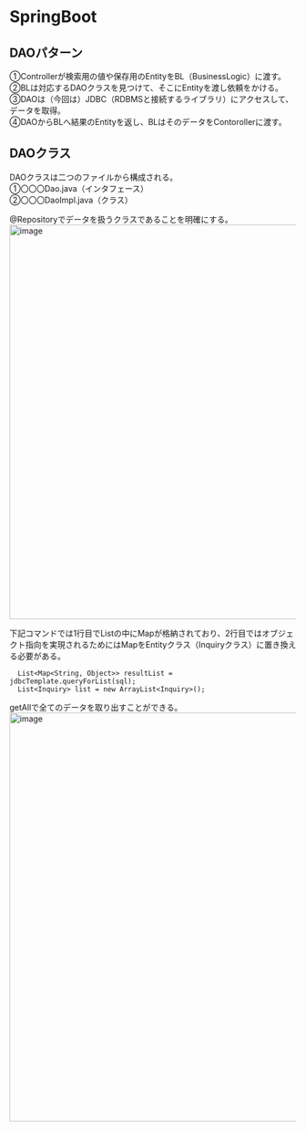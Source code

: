 # SpringBoot

## DAOパターン
①Controllerが検索用の値や保存用のEntityをBL（BusinessLogic）に渡す。  
②BLは対応するDAOクラスを見つけて、そこにEntityを渡し依頼をかける。  
③DAOは（今回は）JDBC（RDBMSと接続するライブラリ）にアクセスして、データを取得。  
④DAOからBLへ結果のEntityを返し、BLはそのデータをContorollerに渡す。  

## DAOクラス
DAOクラスは二つのファイルから構成される。  
①〇〇〇Dao.java（インタフェース）  
②〇〇〇DaoImpl.java（クラス）  

@Repositoryでデータを扱うクラスであることを明確にする。
<img width="692" alt="image" src="https://user-images.githubusercontent.com/97214466/151267794-4330c160-70d7-4075-9f96-63f76ffcf278.png">

下記コマンドでは1行目でListの中にMapが格納されており、2行目ではオブジェクト指向を実現されるためにはMapをEntityクラス（Inquiryクラス）に置き換える必要がある。

```
  List<Map<String, Object>> resultList = jdbcTemplate.queryForList(sql);
  List<Inquiry> list = new ArrayList<Inquiry>();
```

getAllで全てのデータを取り出すことができる。
<img width="717" alt="image" src="https://user-images.githubusercontent.com/97214466/151272596-96d0e244-7460-4155-a85e-37f1fa6c1947.png">



